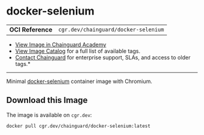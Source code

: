 <!--monopod:start-->
# docker-selenium
| | |
| - | - |
| **OCI Reference** | `cgr.dev/chainguard/docker-selenium` |


* [View Image in Chainguard Academy](https://edu.chainguard.dev/chainguard/chainguard-images/reference/docker-selenium/overview/)
* [View Image Catalog](https://console.enforce.dev/images/catalog) for a full list of available tags.
* [Contact Chainguard](https://www.chainguard.dev/chainguard-images) for enterprise support, SLAs, and access to older tags.*

---
<!--monopod:end-->

<!--overview:start-->
Minimal [docker-selenium](https://github.com/SeleniumHQ/docker-selenium) container image with Chromium.
<!--overview:end-->

<!--getting:start-->
## Download this Image
The image is available on `cgr.dev`:

```
docker pull cgr.dev/chainguard/docker-selenium:latest
```
<!--getting:end-->

<!--body:start--><!--body:end-->

